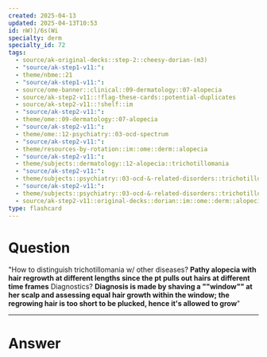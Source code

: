 ```yaml
---
created: 2025-04-13
updated: 2025-04-13T10:53
id: nW)]/6s(Wi
specialty: derm
specialty_id: 72
tags:
  - source/ak-original-decks::step-2::cheesy-dorian-(m3)
  - "source/ak-step1-v11:": 
  - theme/nbme::21
  - "source/ak-step1-v11:": 
  - source/ome-banner::clinical::09-dermatology::07-alopecia
  - source/ak-step2-v11::!flag-these-cards::potential-duplicates
  - source/ak-step2-v11::!shelf::im
  - "source/ak-step2-v11:": 
  - theme/ome::09-dermatology::07-alopecia
  - "source/ak-step2-v11:": 
  - theme/ome::12-psychiatry::03-ocd-spectrum
  - "source/ak-step2-v11:": 
  - theme/resources-by-rotation::im::ome::derm::alopecia
  - "source/ak-step2-v11:": 
  - theme/subjects::dermatology::12-alopecia::trichotillomania
  - "source/ak-step2-v11:": 
  - theme/subjects::psychiatry::03-ocd-&-related-disorders::trichotillomania
  - "source/ak-step2-v11:": 
  - theme/subjects::psychiatry::03-ocd-&-related-disorders::trichotillomania::pathophysiology
  - source/ak-step2-v11::original-decks::dorian::im::ome::derm::alopecia"
type: flashcard
---
```


# Question
"How to distinguish trichotillomania w/ other diseases?   **Pathy alopecia with hair regrowth at different lengths since the pt pulls out hairs at different time frames**   Diagnostics?   **Diagnosis is made by shaving a ""window"" at her scalp and assessing equal hair growth within the window; the regrowing hair is too short to be plucked, hence it's allowed to grow**"

---

# Answer
